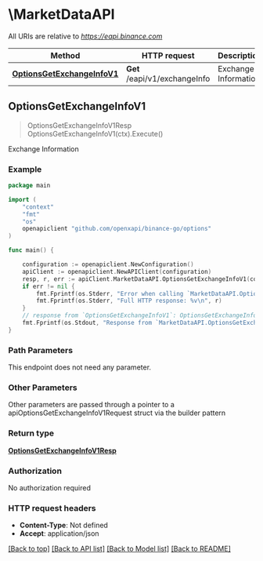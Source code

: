 # \MarketDataAPI

All URIs are relative to *https://eapi.binance.com*

Method | HTTP request | Description
------------- | ------------- | -------------
[**OptionsGetExchangeInfoV1**](MarketDataAPI.md#OptionsGetExchangeInfoV1) | **Get** /eapi/v1/exchangeInfo | Exchange Information



## OptionsGetExchangeInfoV1

> OptionsGetExchangeInfoV1Resp OptionsGetExchangeInfoV1(ctx).Execute()

Exchange Information



### Example

```go
package main

import (
	"context"
	"fmt"
	"os"
	openapiclient "github.com/openxapi/binance-go/options"
)

func main() {

	configuration := openapiclient.NewConfiguration()
	apiClient := openapiclient.NewAPIClient(configuration)
	resp, r, err := apiClient.MarketDataAPI.OptionsGetExchangeInfoV1(context.Background()).Execute()
	if err != nil {
		fmt.Fprintf(os.Stderr, "Error when calling `MarketDataAPI.OptionsGetExchangeInfoV1``: %v\n", err)
		fmt.Fprintf(os.Stderr, "Full HTTP response: %v\n", r)
	}
	// response from `OptionsGetExchangeInfoV1`: OptionsGetExchangeInfoV1Resp
	fmt.Fprintf(os.Stdout, "Response from `MarketDataAPI.OptionsGetExchangeInfoV1`: %v\n", resp)
}
```

### Path Parameters

This endpoint does not need any parameter.

### Other Parameters

Other parameters are passed through a pointer to a apiOptionsGetExchangeInfoV1Request struct via the builder pattern


### Return type

[**OptionsGetExchangeInfoV1Resp**](OptionsGetExchangeInfoV1Resp.md)

### Authorization

No authorization required

### HTTP request headers

- **Content-Type**: Not defined
- **Accept**: application/json

[[Back to top]](#) [[Back to API list]](../README.md#documentation-for-api-endpoints)
[[Back to Model list]](../README.md#documentation-for-models)
[[Back to README]](../README.md)

